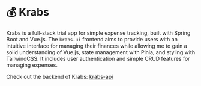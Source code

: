# 💰 Krabs
Krabs is a full-stack trial app for simple expense tracking, built with Spring Boot and Vue.js. The `krabs-ui` frontend aims to provide users with an intuitive interface for managing their finances while allowing me to gain a solid understanding of Vue.js, state management with Pinia, and styling with TailwindCSS. It includes user authentication and simple CRUD features for managing expenses.

Check out the backend of Krabs: [krabs-api](https://github.com/MarcoVitoC/krabs-api)
